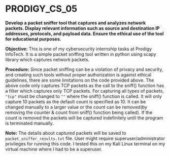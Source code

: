 # PRODIGY_CS_05
**Develop a packet sniffer tool that captures and analyzes network packets. Display relevant information such as source and destination IP addresses, protocols, and payload data. Ensure the ethical use of the tool for educational purposes.**


**Objective:**
This is one of my cybersecurity internship tasks at Prodigy InfoTech. 
It is a simple packet sniffing tool written in python using scapy library which captures network packets.

**Procedure:**
Since packet sniffing can be a violation of privacy and security, and creating such tools without proper authorization is against ethical guidelines, there are some limitations on the code provided above.
The above code only captures TCP packets as the call to the sniff() function has a filter which captures only TCP packets.
For capturing all types of packets, `"tcp"` must be changed to `""` where the sniff() function is called.
It will only capture 10 packets as the default count is specified as 10. It can be changed manually to a larger value or the count can be removed(by removing the counter & count from sniff() function being called). If the count is removed the packets will be captured indefinitely until the program is terminated manually.

**Note:**
The details about captured packets will be saved to `packet_sniffer_results.txt` file.
User might require superuser/administrator privileges for running this code. I tested this on my Kali Linux terminal on my virtual machine where I had to be a superuser.
